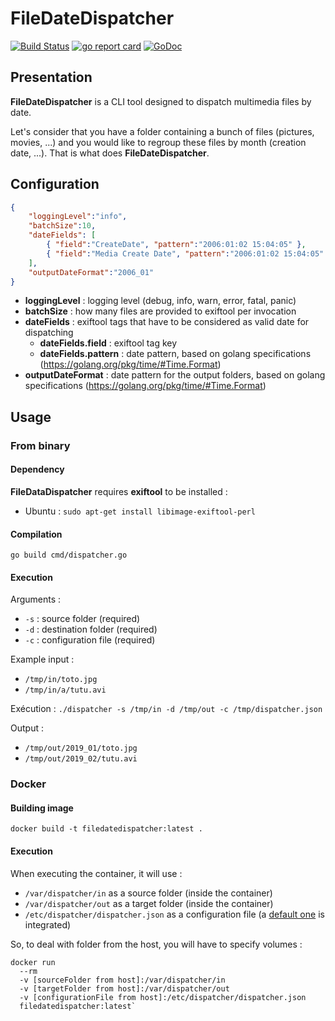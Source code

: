 # FileDateDispatcher

[![Build Status](https://travis-ci.org/barasher/FileDateDispatcher.svg?branch=master)](https://travis-ci.org/barasher/FileDateDispatcher)
[![go report card](https://goreportcard.com/badge/github.com/barasher/FileDateDispatcher "go report card")](https://goreportcard.com/report/github.com/barasher/FileDateDispatcher)
[![GoDoc](https://godoc.org/github.com/barasher/FileDateDispatcher?status.svg)](https://godoc.org/github.com/barasher/FileDateDispatcher)

## Presentation

**FileDateDispatcher** is a CLI tool designed to dispatch multimedia files by date.

Let's consider that you have a folder containing a bunch of files (pictures, movies, ...) and you would like to regroup these files by month (creation date, ...). That is what does **FileDateDispatcher**.

## Configuration

```json
{
    "loggingLevel":"info",
    "batchSize":10,
    "dateFields": [
        { "field":"CreateDate", "pattern":"2006:01:02 15:04:05" },
        { "field":"Media Create Date", "pattern":"2006:01:02 15:04:05" }
    ],
    "outputDateFormat":"2006_01"
}
```

- **loggingLevel** : logging level (debug, info, warn, error, fatal, panic)
- **batchSize** : how many files are provided to exiftool per invocation
- **dateFields** : exiftool tags that have to be considered as valid date for dispatching
  - **dateFields.field** : exiftool tag key
  - **dateFields.pattern** : date pattern, based on golang specifications (https://golang.org/pkg/time/#Time.Format)
- **outputDateFormat** : date pattern for the output folders, based on golang specifications (https://golang.org/pkg/time/#Time.Format)

## Usage

### From binary

#### Dependency

**FileDataDispatcher** requires **exiftool** to be installed :
- Ubuntu : `sudo apt-get install libimage-exiftool-perl`

#### Compilation

`go build cmd/dispatcher.go`

#### Execution

Arguments :
- `-s` : source folder (required)
- `-d` : destination folder (required)
- `-c` : configuration file (required)

Example input :
- `/tmp/in/toto.jpg`
- `/tmp/in/a/tutu.avi`

Exécution : `./dispatcher -s /tmp/in -d /tmp/out -c /tmp/dispatcher.json`

Output :
- `/tmp/out/2019_01/toto.jpg`
- `/tmp/out/2019_02/tutu.avi`

### Docker

#### Building image

`docker build -t filedatedispatcher:latest .`

#### Execution

When executing the container, it will use :
- `/var/dispatcher/in` as a source folder (inside the container)
- `/var/dispatcher/out` as a target folder (inside the container)
- `/etc/dispatcher/dispatcher.json` as a configuration file (a [default one](https://github.com/barasher/FileDateDispatcher/blob/master/docker.json) is integrated)

So, to deal with folder from the host, you will have to specify volumes :

```
docker run
  --rm
  -v [sourceFolder from host]:/var/dispatcher/in
  -v [targetFolder from host]:/var/dispatcher/out
  -v [configurationFile from host]:/etc/dispatcher/dispatcher.json
  filedatedispatcher:latest`
```